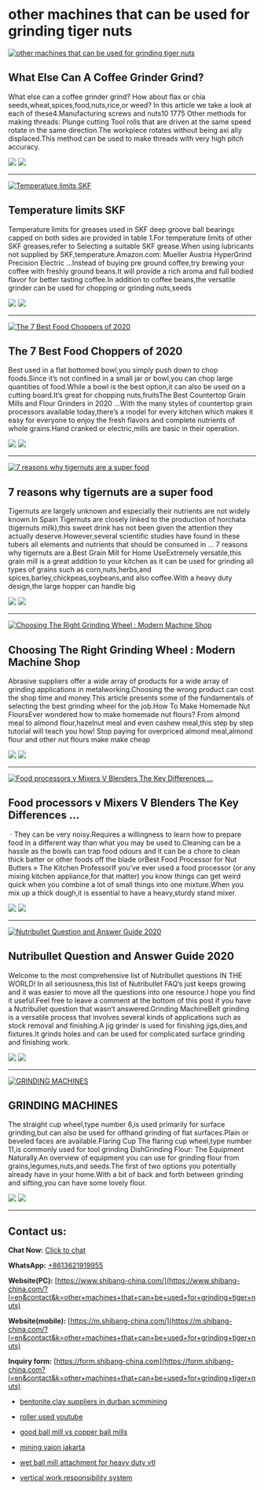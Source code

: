 # other machines that can be used for grinding tiger nuts

<a href="https://swt.shibang-china.com/?l=en&img&k=other+machines+that+can+be+used+for+grinding+tiger+nuts" target="_blank">![other machines that can be used for grinding tiger nuts](http://static.shibang-china.com/all-800x300/321.jpg)</a>

## What Else Can A Coffee Grinder Grind?
What else can a coffee grinder grind? How about flax or chia seeds,wheat,spices,food,nuts,rice,or weed? In this article we take a look at each of these4.Manufacturing screws and nuts10 1775 Other methods for making threads: Plunge cutting Tool rolls that are driven at the same speed rotate in the same direction.The workpiece rotates without being axi ally displaced.This method can be used to make threads with very high pitch accuracy.


<a href="https://whatsapp.shibangsoft.com/WhatsApp.php" target="_blank" title="WhatsApp">![](http://static.shibang-china.com/icon/whatsapp.png)</a> <a href="https://swt.shibang-china.com/?l=en&icon&k=other+machines+that+can+be+used+for+grinding+tiger+nuts" target="_blank">![](http://static.shibang-china.com/icon/chat-en.png)</a>

---

<a href="https://swt.shibang-china.com/?l=en&img&k=other+machines+that+can+be+used+for+grinding+tiger+nuts" target="_blank">![Temperature limits SKF](http://static.shibang-china.com/all-800x300/1053.jpg)</a>

## Temperature limits SKF
Temperature limits for greases used in SKF deep groove ball bearings capped on both sides are provided in table 1.For temperature limits of other SKF greases,refer to Selecting a suitable SKF grease.When using lubricants not supplied by SKF,temperature.Amazon.com: Mueller Austria HyperGrind Precision Electric …Instead of buying pre ground coffee,try brewing your coffee with freshly ground beans.It will provide a rich aroma and full bodied flavor for better tasting coffee.In addition to coffee beans,the versatile grinder can be used for chopping or grinding nuts,seeds


<a href="https://whatsapp.shibangsoft.com/WhatsApp.php" target="_blank" title="WhatsApp">![](http://static.shibang-china.com/icon/whatsapp.png)</a> <a href="https://swt.shibang-china.com/?l=en&icon&k=other+machines+that+can+be+used+for+grinding+tiger+nuts" target="_blank">![](http://static.shibang-china.com/icon/chat-en.png)</a>

---

<a href="https://swt.shibang-china.com/?l=en&img&k=other+machines+that+can+be+used+for+grinding+tiger+nuts" target="_blank">![The 7 Best Food Choppers of 2020](http://static.shibang-china.com/all-800x300/1314.jpg)</a>

## The 7 Best Food Choppers of 2020
Best used in a flat bottomed bowl,you simply push down to chop foods.Since it’s not confined in a small jar or bowl,you can chop large quantities of food.While a bowl is the best option,it can also be used on a cutting board.It’s great for chopping nuts,fruitsThe Best Countertop Grain Mills and Flour Grinders in 2020 …With the many styles of countertop grain processors available today,there’s a model for every kitchen which makes it easy for everyone to enjoy the fresh flavors and complete nutrients of whole grains.Hand cranked or electric,mills are basic in their operation.


<a href="https://whatsapp.shibangsoft.com/WhatsApp.php" target="_blank" title="WhatsApp">![](http://static.shibang-china.com/icon/whatsapp.png)</a> <a href="https://swt.shibang-china.com/?l=en&icon&k=other+machines+that+can+be+used+for+grinding+tiger+nuts" target="_blank">![](http://static.shibang-china.com/icon/chat-en.png)</a>

---

<a href="https://swt.shibang-china.com/?l=en&img&k=other+machines+that+can+be+used+for+grinding+tiger+nuts" target="_blank">![7 reasons why tigernuts are a super food](http://static.shibang-china.com/all-800x300/1495.jpg)</a>

## 7 reasons why tigernuts are a super food
Tigernuts are largely unknown and especially their nutrients are not widely known.In Spain Tigernuts are closely linked to the production of horchata (tigernuts milk),this sweet drink has not been given the attention they actually deserve.However,several scientific studies have found in these tubers all elements and nutrients that should be consumed in … 7 reasons why tigernuts are a.Best Grain Mill for Home UseExtremely versatile,this grain mill is a great addition to your kitchen as it can be used for grinding all types of grains such as corn,nuts,herbs,and spices,barley,chickpeas,soybeans,and also coffee.With a heavy duty design,the large hopper can handle big


<a href="https://whatsapp.shibangsoft.com/WhatsApp.php" target="_blank" title="WhatsApp">![](http://static.shibang-china.com/icon/whatsapp.png)</a> <a href="https://swt.shibang-china.com/?l=en&icon&k=other+machines+that+can+be+used+for+grinding+tiger+nuts" target="_blank">![](http://static.shibang-china.com/icon/chat-en.png)</a>

---

<a href="https://swt.shibang-china.com/?l=en&img&k=other+machines+that+can+be+used+for+grinding+tiger+nuts" target="_blank">![Choosing The Right Grinding Wheel : Modern Machine Shop](http://static.shibang-china.com/all-800x300/460.jpg)</a>

## Choosing The Right Grinding Wheel : Modern Machine Shop
Abrasive suppliers offer a wide array of products for a wide array of grinding applications in metalworking.Choosing the wrong product can cost the shop time and money.This article presents some of the fundamentals of selecting the best grinding wheel for the job.How To Make Homemade Nut FloursEver wondered how to make homemade nut flours? From almond meal to almond flour,hazelnut meal and even cashew meal,this step by step tutorial will teach you how! Stop paying for overpriced almond meal,almond flour and other nut flours make make cheap


<a href="https://whatsapp.shibangsoft.com/WhatsApp.php" target="_blank" title="WhatsApp">![](http://static.shibang-china.com/icon/whatsapp.png)</a> <a href="https://swt.shibang-china.com/?l=en&icon&k=other+machines+that+can+be+used+for+grinding+tiger+nuts" target="_blank">![](http://static.shibang-china.com/icon/chat-en.png)</a>

---

<a href="https://swt.shibang-china.com/?l=en&img&k=other+machines+that+can+be+used+for+grinding+tiger+nuts" target="_blank">![Food processors v Mixers V Blenders The Key Differences …](http://static.shibang-china.com/all-800x300/1441.jpg)</a>

## Food processors v Mixers V Blenders The Key Differences …
&nbsp;&#0183;&#32;They can be very noisy.Requires a willingness to learn how to prepare food in a different way than what you may be used to.Cleaning can be a hassle as the bowls can trap food odours and it can be a chore to clean thick batter or other foods off the blade orBest Food Processor for Nut Butters &#187; The Kitchen ProfessorIf you’ve ever used a food processor (or any mixing kitchen appliance,for that matter) you know things can get weird quick when you combine a lot of small things into one mixture.When you mix up a thick dough,it is essential to have a heavy,sturdy stand mixer.


<a href="https://whatsapp.shibangsoft.com/WhatsApp.php" target="_blank" title="WhatsApp">![](http://static.shibang-china.com/icon/whatsapp.png)</a> <a href="https://swt.shibang-china.com/?l=en&icon&k=other+machines+that+can+be+used+for+grinding+tiger+nuts" target="_blank">![](http://static.shibang-china.com/icon/chat-en.png)</a>

---

<a href="https://swt.shibang-china.com/?l=en&img&k=other+machines+that+can+be+used+for+grinding+tiger+nuts" target="_blank">![Nutribullet Question and Answer Guide 2020](http://static.shibang-china.com/all-800x300/481.jpg)</a>

## Nutribullet Question and Answer Guide 2020
Welcome to the most comprehensive list of Nutribullet questions IN THE WORLD! In all seriousness,this list of Nutribullet FAQ’s just keeps growing and it was easier to move all the questions into one resource.I hope you find it useful.Feel free to leave a comment at the bottom of this post if you have a Nutribullet question that wasn’t answered.Grinding MachineBelt grinding is a versatile process that involves several kinds of applications such as stock removal and finishing.A jig grinder is used for finishing jigs,dies,and fixtures.It grinds holes and can be used for complicated surface grinding and finishing work.


<a href="https://whatsapp.shibangsoft.com/WhatsApp.php" target="_blank" title="WhatsApp">![](http://static.shibang-china.com/icon/whatsapp.png)</a> <a href="https://swt.shibang-china.com/?l=en&icon&k=other+machines+that+can+be+used+for+grinding+tiger+nuts" target="_blank">![](http://static.shibang-china.com/icon/chat-en.png)</a>

---

<a href="https://swt.shibang-china.com/?l=en&img&k=other+machines+that+can+be+used+for+grinding+tiger+nuts" target="_blank">![GRINDING MACHINES](http://static.shibang-china.com/all-800x300/813.jpg)</a>

## GRINDING MACHINES
The straight cup wheel,type number 6,is used primarily for surface grinding,but can also be used for offhand grinding of flat surfaces.Plain or beveled faces are available.Flaring Cup The flaring cup wheel,type number 11,is commonly used for tool grinding DishGrinding Flour: The Equipment Naturally.An overview of equipment you can use for grinding flour from grains,legumes,nuts,and seeds.The first of two options you potentially already have in your home.With a bit of back and forth between grinding and sifting,you can have some lovely flour.


<a href="https://whatsapp.shibangsoft.com/WhatsApp.php" target="_blank" title="WhatsApp">![](http://static.shibang-china.com/icon/whatsapp.png)</a> <a href="https://swt.shibang-china.com/?l=en&icon&k=other+machines+that+can+be+used+for+grinding+tiger+nuts" target="_blank">![](http://static.shibang-china.com/icon/chat-en.png)</a>

---
## Contact us:

**Chat Now:** [Click to chat](https://swt.shibang-china.com?l=en&contact&k=other+machines+that+can+be+used+for+grinding+tiger+nuts)

**WhatsApp:**  [+8613621919955](https://whatsapp.shibangsoft.com/WhatsApp.php)

**Website(PC):** [https://www.shibang-china.com/](https://www.shibang-china.com/?l=en&contact&k=other+machines+that+can+be+used+for+grinding+tiger+nuts)

**Website(mobile):** [https://m.shibang-china.com/](https://m.shibang-china.com/?l=en&contact&k=other+machines+that+can+be+used+for+grinding+tiger+nuts)

**Inquiry form:** [https://form.shibang-china.com](https://form.shibang-china.com?l=en&contact&k=other+machines+that+can+be+used+for+grinding+tiger+nuts)

* [bentonite clay suppliers in durban scmmining](../126/bentonite%20clay%20suppliers%20in%20durban%20scmmining.md)

* [roller used youtube](../130/roller%20used%20youtube.md)

* [good ball mill vs copper ball mills](../136/good%20ball%20mill%20vs%20copper%20ball%20mills.md)

* [mining vaion jakarta](../132/mining%20vaion%20jakarta.md)

* [wet ball mill attachment for heavy duty vtl](../134/wet%20ball%20mill%20attachment%20for%20heavy%20duty%20vtl.md)

* [vertical work responsibility system](../138/vertical%20work%20responsibility%20system.md)